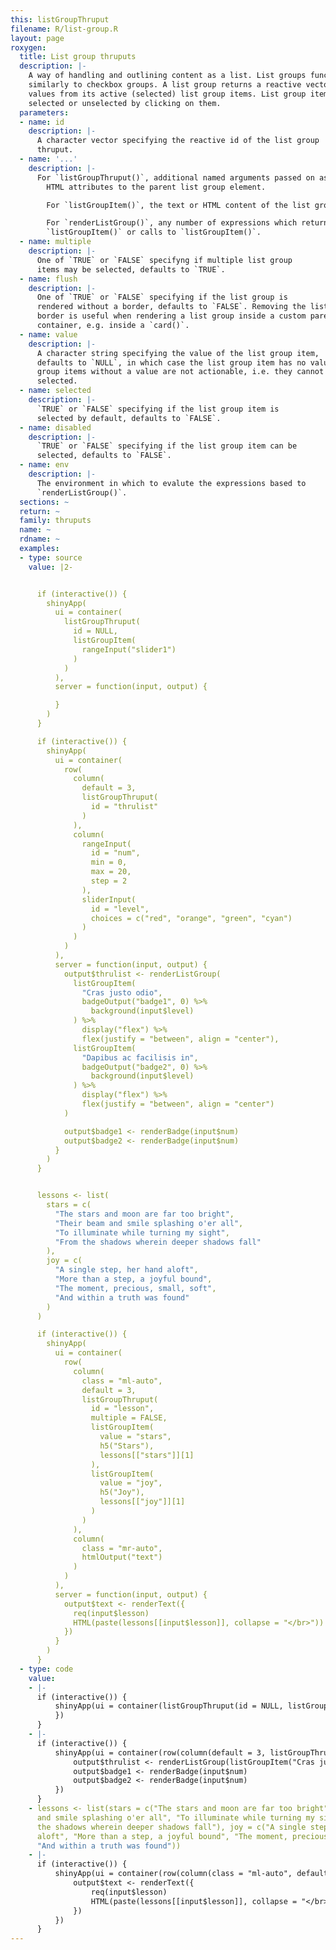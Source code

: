 ```yaml
---
this: listGroupThruput
filename: R/list-group.R
layout: page
roxygen:
  title: List group thruputs
  description: |-
    A way of handling and outlining content as a list. List groups function
    similarly to checkbox groups. A list group returns a reactive vector of
    values from its active (selected) list group items. List group items are
    selected or unselected by clicking on them.
  parameters:
  - name: id
    description: |-
      A character vector specifying the reactive id of the list group
      thruput.
  - name: '...'
    description: |-
      For `listGroupThruput()`, additional named arguments passed on as
        HTML attributes to the parent list group element.

        For `listGroupItem()`, the text or HTML content of the list group item.

        For `renderListGroup()`, any number of expressions which return a
        `listGroupItem()` or calls to `listGroupItem()`.
  - name: multiple
    description: |-
      One of `TRUE` or `FALSE` specifyng if multiple list group
      items may be selected, defaults to `TRUE`.
  - name: flush
    description: |-
      One of `TRUE` or `FALSE` specifying if the list group is
      rendered without a border, defaults to `FALSE`. Removing the list group
      border is useful when rendering a list group inside a custom parent
      container, e.g. inside a `card()`.
  - name: value
    description: |-
      A character string specifying the value of the list group item,
      defaults to `NULL`, in which case the list group item has no value. List
      group items without a value are not actionable, i.e. they cannot be
      selected.
  - name: selected
    description: |-
      `TRUE` or `FALSE` specifying if the list group item is
      selected by default, defaults to `FALSE`.
  - name: disabled
    description: |-
      `TRUE` or `FALSE` specifying if the list group item can be
      selected, defaults to `FALSE`.
  - name: env
    description: |-
      The environment in which to evalute the expressions based to
      `renderListGroup()`.
  sections: ~
  return: ~
  family: thruputs
  name: ~
  rdname: ~
  examples:
  - type: source
    value: |2-


      if (interactive()) {
        shinyApp(
          ui = container(
            listGroupThruput(
              id = NULL,
              listGroupItem(
                rangeInput("slider1")
              )
            )
          ),
          server = function(input, output) {

          }
        )
      }

      if (interactive()) {
        shinyApp(
          ui = container(
            row(
              column(
                default = 3,
                listGroupThruput(
                  id = "thrulist"
                )
              ),
              column(
                rangeInput(
                  id = "num",
                  min = 0,
                  max = 20,
                  step = 2
                ),
                sliderInput(
                  id = "level",
                  choices = c("red", "orange", "green", "cyan")
                )
              )
            )
          ),
          server = function(input, output) {
            output$thrulist <- renderListGroup(
              listGroupItem(
                "Cras justo odio",
                badgeOutput("badge1", 0) %>%
                  background(input$level)
              ) %>%
                display("flex") %>%
                flex(justify = "between", align = "center"),
              listGroupItem(
                "Dapibus ac facilisis in",
                badgeOutput("badge2", 0) %>%
                  background(input$level)
              ) %>%
                display("flex") %>%
                flex(justify = "between", align = "center")
            )

            output$badge1 <- renderBadge(input$num)
            output$badge2 <- renderBadge(input$num)
          }
        )
      }


      lessons <- list(
        stars = c(
          "The stars and moon are far too bright",
          "Their beam and smile splashing o'er all",
          "To illuminate while turning my sight",
          "From the shadows wherein deeper shadows fall"
        ),
        joy = c(
          "A single step, her hand aloft",
          "More than a step, a joyful bound",
          "The moment, precious, small, soft",
          "And within a truth was found"
        )
      )

      if (interactive()) {
        shinyApp(
          ui = container(
            row(
              column(
                class = "ml-auto",
                default = 3,
                listGroupThruput(
                  id = "lesson",
                  multiple = FALSE,
                  listGroupItem(
                    value = "stars",
                    h5("Stars"),
                    lessons[["stars"]][1]
                  ),
                  listGroupItem(
                    value = "joy",
                    h5("Joy"),
                    lessons[["joy"]][1]
                  )
                )
              ),
              column(
                class = "mr-auto",
                htmlOutput("text")
              )
            )
          ),
          server = function(input, output) {
            output$text <- renderText({
              req(input$lesson)
              HTML(paste(lessons[[input$lesson]], collapse = "</br>"))
            })
          }
        )
      }
  - type: code
    value:
    - |-
      if (interactive()) {
          shinyApp(ui = container(listGroupThruput(id = NULL, listGroupItem(rangeInput("slider1")))), server = function(input, output) {
          })
      }
    - |-
      if (interactive()) {
          shinyApp(ui = container(row(column(default = 3, listGroupThruput(id = "thrulist")), column(rangeInput(id = "num", min = 0, max = 20, step = 2), sliderInput(id = "level", choices = c("red", "orange", "green", "cyan"))))), server = function(input, output) {
              output$thrulist <- renderListGroup(listGroupItem("Cras justo odio", badgeOutput("badge1", 0) %>% background(input$level)) %>% display("flex") %>% flex(justify = "between", align = "center"), listGroupItem("Dapibus ac facilisis in", badgeOutput("badge2", 0) %>% background(input$level)) %>% display("flex") %>% flex(justify = "between", align = "center"))
              output$badge1 <- renderBadge(input$num)
              output$badge2 <- renderBadge(input$num)
          })
      }
    - lessons <- list(stars = c("The stars and moon are far too bright", "Their beam
      and smile splashing o'er all", "To illuminate while turning my sight", "From
      the shadows wherein deeper shadows fall"), joy = c("A single step, her hand
      aloft", "More than a step, a joyful bound", "The moment, precious, small, soft",
      "And within a truth was found"))
    - |-
      if (interactive()) {
          shinyApp(ui = container(row(column(class = "ml-auto", default = 3, listGroupThruput(id = "lesson", multiple = FALSE, listGroupItem(value = "stars", h5("Stars"), lessons[["stars"]][1]), listGroupItem(value = "joy", h5("Joy"), lessons[["joy"]][1]))), column(class = "mr-auto", htmlOutput("text")))), server = function(input, output) {
              output$text <- renderText({
                  req(input$lesson)
                  HTML(paste(lessons[[input$lesson]], collapse = "</br>"))
              })
          })
      }
---
```

